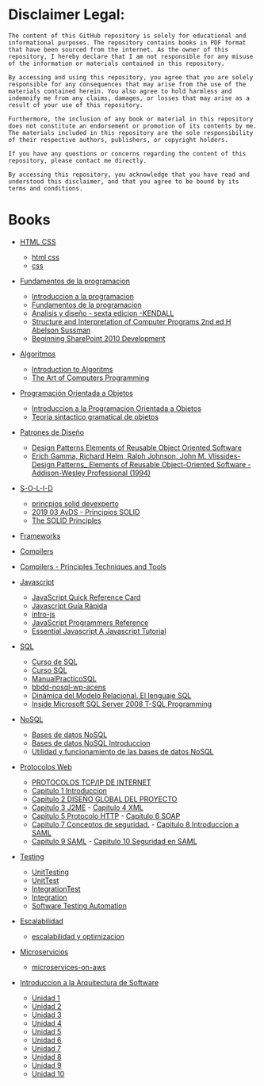 # Disclaimer Legal:

```
The content of this GitHub repository is solely for educational and informational purposes. The repository contains books in PDF format that have been sourced from the internet. As the owner of this repository, I hereby declare that I am not responsible for any misuse of the information or materials contained in this repository.

By accessing and using this repository, you agree that you are solely responsible for any consequences that may arise from the use of the materials contained herein. You also agree to hold harmless and indemnify me from any claims, damages, or losses that may arise as a result of your use of this repository.

Furthermore, the inclusion of any book or material in this repository does not constitute an endorsement or promotion of its contents by me. The materials included in this repository are the sole responsibility of their respective authors, publishers, or copyright holders.

If you have any questions or concerns regarding the content of this repository, please contact me directly.

By accessing this repository, you acknowledge that you have read and understood this disclaimer, and that you agree to be bound by its terms and conditions.
```

# Books

- [HTML CSS](https://github.com/yamilt351/nerdoteca/tree/main/html%20y%20css) 
  - [html css](https://github.com/yamilt351/nerdoteca/blob/main/html%20y%20css/html-y-css.pdf) 
  - [css](https://github.com/yamilt351/nerdoteca/blob/main/html%20y%20css/wsu-css-cheat-sheet-gdocs.pdf)
- [Fundamentos de la programacion](https://github.com/yamilt351/nerdoteca/tree/main/fundamentos%20de%20la%20programacion)

  - [Introduccion a la programacion](https://github.com/yamilt351/nerdoteca/blob/main/fundamentos%20de%20la%20programacion/IntroduccionALaProgramacion.pdf)
  - [Fundamentos de la programacion](https://github.com/yamilt351/nerdoteca/blob/main/fundamentos%20de%20la%20programacion/Fundamentos%20de%20programacion.pdf)
  - [Analisis y diseño - sexta edicion -KENDALL](https://github.com/yamilt351/nerdoteca/blob/main/fundamentos%20de%20la%20programacion/Analisis%20y%20dise%C3%B1o%20-%20sexta%20edicion%20-KENDALL.pdf)
  - [Structure and Interpretation of Computer Programs 2nd ed H Abelson Sussman](https://github.com/yamilt351/nerdoteca/blob/main/fundamentos%20de%20la%20programacion/Structure_and_Interpretation_of_Computer_Programs_2nd_ed._-_H._Abelson%2C_G._Sussman_MIT%2C1996_WW.pdf)
  - [Beginning SharePoint 2010 Development](https://github.com/yamilt351/nerdoteca/blob/main/fundamentos%20de%20la%20programacion/Beginning.SharePoint.2010.Development.pdf)

- [Algoritmos](https://github.com/yamilt351/nerdoteca/tree/main/algoritmos) 
  - [Introduction to Algoritms](https://github.com/yamilt351/nerdoteca/blob/main/algoritmos/Cormen%20-%20Introduction%20to%20Algorithms%20-%202nd%20ed.pdf) 
  - [The Art of Computers Programming](https://github.com/yamilt351/nerdoteca/blob/main/algoritmos/The%20Art%20of%20Computer%20Programming%20-%20Vol%201.pdf)

- [Programación Orientada a Objetos](https://github.com/yamilt351/nerdoteca/tree/main/POO) 
  - [Introduccion a la Programacion Orientada a Objetos](https://github.com/yamilt351/nerdoteca/blob/main/POO/Introduccion%20a%20la%20Programacion%20Orientada%20a%20Objetos.pdf)
  - [Teoria sintactico gramatical  de objetos](https://raw.githubusercontent.com/yamilt351/nerdoteca/main/POO/Teoria%20sintacticogramatical%20de%20objetos%20-%20Bahit.pdf)

- [Patrones de Diseño](https://github.com/yamilt351/nerdoteca/tree/main/patrones%20de%20dise%C3%B1o)
  - [Design Patterns Elements of Reusable Object Oriented Software](https://raw.githubusercontent.com/yamilt351/nerdoteca/main/patrones%20de%20dise%C3%B1o/Design_Patterns_-_Elements_of_Reusable_Object-Oriented_Software.pdf) 
  - [Erich Gamma, Richard Helm, Ralph Johnson, John M. Vlissides-Design Patterns\_ Elements of Reusable Object-Oriented Software -Addison-Wesley Professional (1994)](https://github.com/yamilt351/nerdoteca/blob/main/patrones%20de%20dise%C3%B1o/Erich%20Gamma%2C%20Richard%20Helm%2C%20Ralph%20Johnson%2C%20John%20M.%20Vlissides-Design%20Patterns_%20Elements%20of%20Reusable%20Object-Oriented%20Software%20-Addison-Wesley%20Professional%20(1994).pdf)

- [S-O-L-I-D](https://github.com/yamilt351/nerdoteca/tree/main/SOLID)
  - [princpios solid devexperto](https://github.com/yamilt351/nerdoteca/blob/main/SOLID/principios-solid-devexperto.pdf) 
  - [2019 03 AyDS - Principios SOLID](https://github.com/yamilt351/nerdoteca/blob/main/SOLID/2019%2003%20AyDS%20-%20Principios%20SOLID.pdf)
  - [The SOLID Principles](https://github.com/yamilt351/nerdoteca/blob/main/SOLID/The_SOLID_Principles.pdf)

- [Frameworks](#Frameworks)

- [Compilers](#Compilers) 
- [Compilers - Principles Techniques and Tools](#Compilers-Principles-Techniques-and-Tools)

- [Javascript](https://github.com/yamilt351/nerdoteca/tree/main/js) 
  - [JavaScript Quick Reference Card](https://github.com/yamilt351/nerdoteca/blob/main/js/2009%20-%20JavaScript%20Quick%20Reference%20Card%20v1.03.pdf)
  - [Javascript Guía Rápida](#Javascript-Guía-Rápida) 
  - [intro-js](#intro-js)
  - [JavaScript Programmers Reference](#JavaScript-Programmers-Reference)
  - [Essential Javascript A Javascript Tutorial](#Essential-Javascript-A-Javascript-Tutorial)

- [SQL](#SQL) 
  - [Curso de SQL](#Curso-de-SQL) 
  - [Curso SQL](#Curso-SQL) 
  - [ManualPracticoSQL](#ManualPracticoSQL)
  - [bbdd-nosql-wp-acens](#bbdd-nosql-wp-acens)
  - [Dinámica del Modelo Relacional. El lenguaje SQL](#Dinámica-del-Modelo-Relacional-El-lenguaje-SQL)
  - [Inside Microsoft SQL Server 2008 T-SQL Programming](#Inside-Microsoft-SQL-Server-2008-T-SQL-Programming)

- [NoSQL](#NoSQL) 
  - [Bases de datos NoSQL](#Bases-de-datos-NoSQL)
  - [Bases de datos NoSQL Introduccion](#Bases-de-datos-NoSQL-Introduccion) 
  - [Utilidad y funcionamiento de las bases de datos NoSQL](#Utilidad-y-funcionamiento-de-las-bases-de-datos-NoSQL)

- [Protocolos Web](#Protocolos-Web) 
  - [PROTOCOLOS TCP/IP DE INTERNET](#PROTOCOLOS-TCP-IP-DE-INTERNET)
  - [Capitulo 1 Introduccion](#Capitulo-1)
  - [Capitulo 2 DISEÑO GLOBAL DEL PROYECTO](#Capitulo-2)
  - [Capitulo 3 J2ME](#Capitulo-3) - [Capitulo 4 XML](#Capitulo-4)
  - [Capitulo 5 Protocolo HTTP](#Capitulo-5) - [Capitulo 6 SOAP](#Capitulo-6)
  - [Capitulo 7 Conceptos de seguridad.](#Capitulo-7) - [Capitulo 8 Introduccion a SAML](#Capitulo-8)
  - [Capitulo 9 SAML](#Capitulo-9) - [Capitulo 10 Seguridad en SAML](#Capitulo-10)

- [Testing](#Testing)

  - [UnitTesting](#UnitTesting)
  - [UnitTest](#UnitTest)
  - [IntegrationTest](#IntegrationTest)
  - [Integration](#Integration)
  - [Software Testing Automation](#Software-Testing-Automation)

- [Escalabilidad](#Escalabilidad)
  - [escalabilidad y optimizacion](#escalabilidad-y-optimizacion)

- [Microservicios](#Microservicios)
  - [microservices-on-aws](#microservices-on-aws)

- [Introduccion a la Arquitectura de Software](#Introduccion-a-la-Arquitectura-de-Software) 
  - [Unidad 1](#Unidad-1) 
  - [Unidad 2](#Unidad-2) 
  - [Unidad 3](#Unidad-3) 
  - [Unidad 4](#Unidad-4) 
  - [Unidad 5](#Unidad-5) 
  - [Unidad 6](#Unidad-6) 
  - [Unidad 7](#Unidad-7)
  - [Unidad 8](#Unidad-8) 
  - [Unidad 9](#Unidad-9)
  - [Unidad 10](#Unidad-10)
